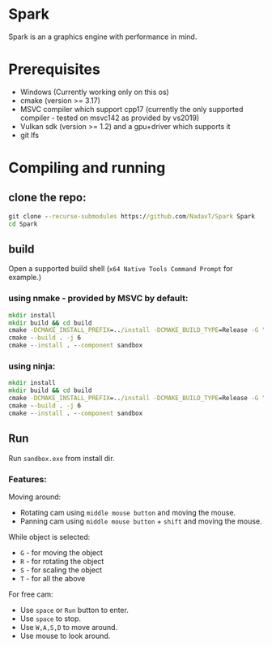 # Spark

Spark is an a graphics engine with performance in mind.

# Prerequisites

- Windows (Currently working only on this os)
- cmake (version >= 3.17)
- MSVC compiler which support cpp17 (currently the only supported compiler - tested on msvc142 as provided by vs2019)
- Vulkan sdk (version >= 1.2) and a gpu+driver which supports it
- git lfs

# Compiling and running

## clone the repo:

```bat
git clone --recurse-submodules https://github.com/NadavT/Spark Spark
cd Spark
```

## build

Open a supported build shell (`x64 Native Tools Command Prompt` for example.)

### using nmake - provided by MSVC by default:

```bat
mkdir install
mkdir build && cd build
cmake -DCMAKE_INSTALL_PREFIX=../install -DCMAKE_BUILD_TYPE=Release -G "NMake Makefiles" ..
cmake --build . -j 6
cmake --install . --component sandbox
```

### using ninja:

```bat
mkdir install
mkdir build && cd build
cmake -DCMAKE_INSTALL_PREFIX=../install -DCMAKE_BUILD_TYPE=Release -G "Ninja" ..
cmake --build . -j 6
cmake --install . --component sandbox
```

## Run

Run `sandbox.exe` from install dir.

### Features:

Moving around:

- Rotating cam using `middle mouse button` and moving the mouse.
- Panning cam using `middle mouse button` + `shift` and moving the mouse.

While object is selected:

- `G` - for moving the object
- `R` - for rotating the object
- `S` - for scaling the object
- `T` - for all the above

For free cam:

- Use `space` or `Run` button to enter.
- Use `space` to stop.
- Use `W,A,S,D` to move around.
- Use mouse to look around.
